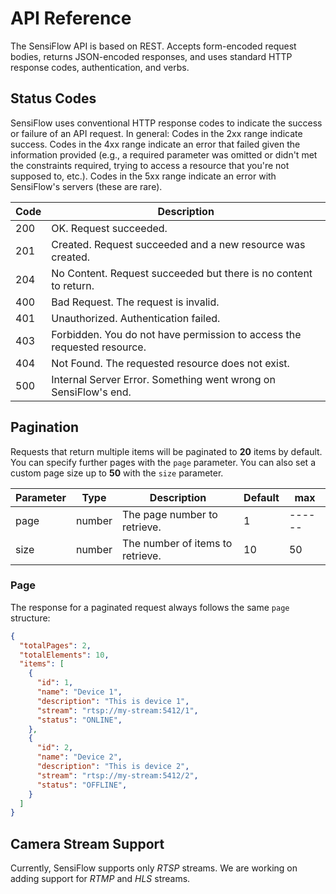 # API Reference

The SensiFlow API is based on REST. Accepts form-encoded request bodies, returns JSON-encoded responses, and uses standard HTTP response codes, authentication, and verbs.

## Status Codes
SensiFlow uses conventional HTTP response codes to indicate the success or failure of an API request. In general: Codes in the 2xx range indicate success. Codes in the 4xx range indicate an error that failed given the information provided (e.g., a required parameter was omitted or didn't met the constraints required, trying to access a resource that you're not supposed to, etc.). Codes in the 5xx range indicate an error with SensiFlow's servers (these are rare).

| Code | Description |
|------|-------------|
| 200 | OK. Request succeeded. |
| 201 | Created. Request succeeded and a new resource was created. |
| 204 | No Content. Request succeeded but there is no content to return. |
| 400 | Bad Request. The request is invalid. |
| 401 | Unauthorized. Authentication failed. |
| 403 | Forbidden. You do not have permission to access the requested resource. |
| 404 | Not Found. The requested resource does not exist. |
| 500 | Internal Server Error. Something went wrong on SensiFlow's end. |

## Pagination

Requests that return multiple items will be paginated to **20** items by default. You can specify further pages with the `page` parameter. You can also set a custom page size up to **50** with the `size` parameter.

| Parameter | Type | Description | Default | max |
|-----------|------|-------------| ------- | --- |
| page | number | The page number to retrieve. | 1 | ------ |
| size | number | The number of items to retrieve. | 10 | 50 |

### Page

The response for a paginated request always follows the same `page` structure:

```json
{
  "totalPages": 2,  
  "totalElements": 10,
  "items": [
    {
      "id": 1,
      "name": "Device 1",
      "description": "This is device 1",
      "stream": "rtsp://my-stream:5412/1",
      "status": "ONLINE",
    },
    {
      "id": 2,
      "name": "Device 2",
      "description": "This is device 2",
      "stream": "rtsp://my-stream:5412/2",
      "status": "OFFLINE",
    }
  ]
}
```


## Camera Stream Support

Currently, SensiFlow supports only _RTSP_ streams. We are working on adding support for _RTMP_ and _HLS_ streams.